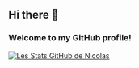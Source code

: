 ## Hi there 👋 
### Welcome to my GitHub profile!

[![Les Stats GitHub de Nicolas](https://github-readme-stats.vercel.app/api?username=NicolasGarciaCdl)](https://github.com/nicolasgarciacdl/github-readme-stats)

<!--
**NicolasGarciaCdl/NicolasGarciaCdl** is a ✨ _special_ ✨ repository because its `README.md` (this file) appears on your GitHub profile.

Here are some ideas to get you started:

- 🔭 I’m currently working on ...
- 🌱 I’m currently learning ...
- 👯 I’m looking to collaborate on ...
- 🤔 I’m looking for help with ...
- 💬 Ask me about ...
- 📫 How to reach me: ...
- 😄 Pronouns: ...
- ⚡ Fun fact: ...
-->
